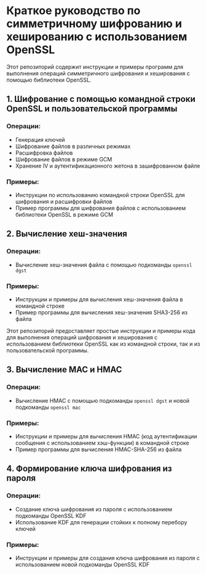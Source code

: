 # Краткое руководство по симметричному шифрованию и хешированию с использованием OpenSSL

Этот репозиторий содержит инструкции и примеры программ для выполнения операций симметричного шифрования и хеширования с помощью библиотеки OpenSSL.

## 1. Шифрование с помощью командной строки OpenSSL и пользовательской программы

### Операции:
- Генерация ключей
- Шифрование файлов в различных режимах
- Расшифровка файлов
- Шифрование файлов в режиме GCM
- Хранение IV и аутентификационного жетона в зашифрованном файле

### Примеры:
- Инструкции по использованию командной строки OpenSSL для шифрования и расшифровки файлов
- Пример программы для шифрования файлов с использованием библиотеки OpenSSL в режиме GCM

## 2. Вычисление хеш-значения

### Операции:
- Вычисление хеш-значения файла с помощью подкоманды `openssl dgst`

### Примеры:
- Инструкции и примеры для вычисления хеш-значения файла в командной строке
- Пример программы для вычисления хеш-значения SHA3-256 из файла

Этот репозиторий предоставляет простые инструкции и примеры кода для выполнения операций шифрования и хеширования с использованием библиотеки OpenSSL как из командной строки, так и из пользовательской программы.

## 3. Вычисление MAC и HMAC

### Операции:
- Вычисление HMAC с помощью подкоманды `openssl dgst` и новой подкоманды `openssl mac`

### Примеры:
- Инструкции и примеры для вычисления HMAC (код аутентификации сообщения с использованием хэш-функции) в командной строке
- Пример программы для вычисления HMAC-SHA-256 из файла

## 4. Формирование ключа шифрования из пароля

### Операции:
- Создание ключа шифрования из пароля с использованием подкоманды OpenSSL KDF
- Использование KDF для генерации стойких к полному перебору ключей

### Примеры:
- Инструкции и примеры для создания ключа шифрования из пароля с использованием новой подкоманды OpenSSL KDF




